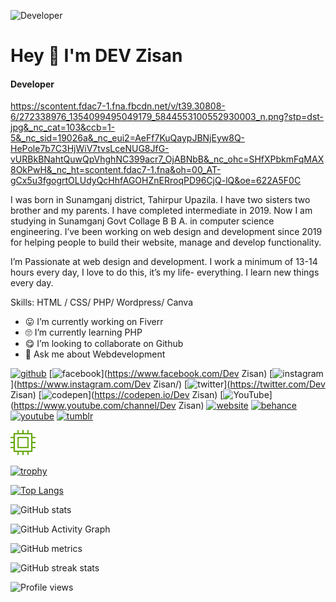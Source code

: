 ![Developer](https://scontent.fdac7-1.fna.fbcdn.net/v/t39.30808-6/272338976_1354099495049179_5844553100552930003_n.png?stp=dst-jpg&_nc_cat=103&ccb=1-5&_nc_sid=19026a&_nc_eui2=AeFf7KuQaypJBNjEyw8Q-HePole7b7C3HjWiV7tvsLceNUG8JfG-vURBkBNahtQuwQpVhghNC399acr7_OjABNbB&_nc_ohc=SHfXPbkmFqMAX8OkPwH&_nc_ht=scontent.fdac7-1.fna&oh=00_AT-gCx5u3fgogrtOLUdyQcHhfAGOHZnERroqPD96CjQ-lQ&oe=622A5F0C)
# Hey 🙋 I'm DEV Zisan 
#### Developer


https://scontent.fdac7-1.fna.fbcdn.net/v/t39.30808-6/272338976_1354099495049179_5844553100552930003_n.png?stp=dst-jpg&_nc_cat=103&ccb=1-5&_nc_sid=19026a&_nc_eui2=AeFf7KuQaypJBNjEyw8Q-HePole7b7C3HjWiV7tvsLceNUG8JfG-vURBkBNahtQuwQpVhghNC399acr7_OjABNbB&_nc_ohc=SHfXPbkmFqMAX8OkPwH&_nc_ht=scontent.fdac7-1.fna&oh=00_AT-gCx5u3fgogrtOLUdyQcHhfAGOHZnERroqPD96CjQ-lQ&oe=622A5F0C

I was born in Sunamganj district, Tahirpur Upazila. I have two sisters two brother and  my parents. I have completed intermediate in 2019. Now I am studying in Sunamganj Govt Collage B B A. in computer science engineering. I’ve been working on web design and development since 2019 for helping people to build their website, manage and develop functionality.

I’m Passionate at web design and development. I work a minimum of 13-14 hours every day, I love to do this, it’s my life- everything. I learn new things every day.

Skills: HTML / CSS/ PHP/ Wordpress/ Canva

- 😛 I’m currently working on Fiverr 
- 🙄 I’m currently learning PHP 
- 😋 I’m looking to collaborate on Github 
- 💬 Ask me about Webdevelopment 


[<img src='https://cdn.jsdelivr.net/npm/simple-icons@3.0.1/icons/github.svg' alt='github' height='40'>](https://github.com/DEV-Zisan)  [<img src='https://cdn.jsdelivr.net/npm/simple-icons@3.0.1/icons/facebook.svg' alt='facebook' height='40'>](https://www.facebook.com/Dev Zisan)  [<img src='https://cdn.jsdelivr.net/npm/simple-icons@3.0.1/icons/instagram.svg' alt='instagram' height='40'>](https://www.instagram.com/Dev Zisan/)  [<img src='https://cdn.jsdelivr.net/npm/simple-icons@3.0.1/icons/twitter.svg' alt='twitter' height='40'>](https://twitter.com/Dev Zisan)  [<img src='https://cdn.jsdelivr.net/npm/simple-icons@3.0.1/icons/codepen.svg' alt='codepen' height='40'>](https://codepen.io/Dev Zisan)  [<img src='https://cdn.jsdelivr.net/npm/simple-icons@3.0.1/icons/youtube.svg' alt='YouTube' height='40'>](https://www.youtube.com/channel/Dev Zisan)  [<img src='https://cdn.jsdelivr.net/npm/simple-icons@3.0.1/icons/icloud.svg' alt='website' height='40'>](https://developerzisan.com)  [<img src='https://cdn.jsdelivr.net/npm/simple-icons@3.0.1/icons/behance.svg' alt='behance' height='40'>](https://www.behance.net/devzisan121)  [<img src='https://cdn.jsdelivr.net/npm/simple-icons@3.0.1/icons/youtube.svg' alt='youtube' height='40'>](https://www.youtube.com/channel/UC_O78JPUHyTTJKDX0lf6IvQ)  [<img src='https://cdn.jsdelivr.net/npm/simple-icons@3.0.1/icons/tumblr.svg' alt='tumblr' height='40'>](https://devzisan121.tumblr.com/)  

<a href='https://docs.github.com/en/developers'><img src='https://raw.githubusercontent.com/acervenky/animated-github-badges/master/assets/devbadge.gif' width='40' height='40'></a> 

[![trophy](https://github-profile-trophy.vercel.app/?username=DEV-Zisan)](https://github.com/ryo-ma/github-profile-trophy)

[![Top Langs](https://github-readme-stats.vercel.app/api/top-langs/?username=DEV-Zisan)](https://github.com/anuraghazra/github-readme-stats)

![GitHub stats](https://github-readme-stats.vercel.app/api?username=DEV-Zisan&show_icons=true&count_private=true)  

![GitHub Activity Graph](https://activity-graph.herokuapp.com/graph?username=DEV-Zisan)  

![GitHub metrics](https://metrics.lecoq.io/DEV-Zisan)  

![GitHub streak stats](https://github-readme-streak-stats.herokuapp.com/?user=DEV-Zisan)  

![Profile views](https://gpvc.arturio.dev/DEV-Zisan)  
